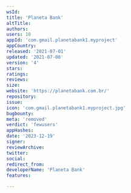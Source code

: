 ```yaml
---
wsId: 
title: 'Planeta Bank'
altTitle: 
authors: 
users: 10
appId: 'com.gmail.planetabank1.myproject'
appCountry: 
released: '2021-07-01'
updated: '2021-07-08'
version: '4'
stars: 
ratings: 
reviews: 
size: 
website: 'https://planetabank.com.br/'
repository: 
issue: 
icon: 'com.gmail.planetabank1.myproject.jpg'
bugbounty: 
meta: 'removed'
verdict: 'fewusers'
appHashes: 
date: '2023-12-19'
signer: 
reviewArchive: 
twitter: 
social: 
redirect_from: 
developerName: 'Planeta Bank'
features: 

---
```


